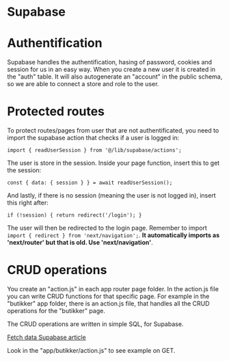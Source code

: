 # Supabase

# Authentification

Supabase handles the authentification, hasing of password, cookies and session for us in an easy way. When you create a new user it is created in the "auth" table. It will also autogenerate an "account" in the public schema, so we are able to connect a store and role to the user.

# Protected routes

To protect routes/pages from user that are not authentificated, you need to import the supabase action that checks if a user is logged in: 

`import { readUserSession } from '@/lib/supabase/actions';`

The user is store in the session. Inside your page function, insert this to get the session:

`const { data: { session } } = await readUserSession();`

And lastly, if there is no session (meaning the user is not logged in), insert this right after:

`if (!session) { return redirect('/login'); }`

The user will then be redirected to the login page. Remember to import `import { redirect } from 'next/navigation';`. **It automatically imports as 'next/router' but that is old. Use 'next/navigation'**. 


# CRUD operations

You create an "action.js" in each app router page folder. In the action.js file you can write CRUD functions for that specific page. For example in the "butikker" app folder, there is an action.js file, that handles all the CRUD operations for the "butikker" page.

The CRUD operations are written in simple SQL, for Supabase.

[Fetch data Supabase article](https://supabase.com/docs/reference/javascript/upsert)

Look in the "app/butikker/action.js" to see example on GET. 